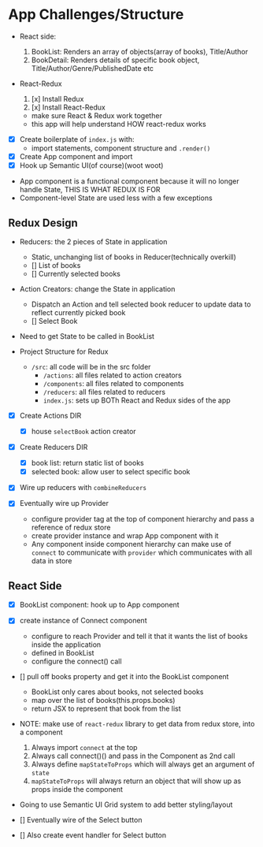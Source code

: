 # App Challenges/Structure
- React side:
  1. BookList: Renders an array of objects(array of books), Title/Author
  2. BookDetail: Renders details of specific book object, Title/Author/Genre/PublishedDate etc

- React-Redux
  1. [x] Install Redux
  2. [x] Install React-Redux
  - make sure React & Redux work together
  - this app will help understand HOW react-redux works

- [x] Create boilerplate of `index.js` with:
  - import statements, component structure and `.render()`
- [x] Create App component and import
- [x] Hook up Semantic UI(of course)(woot woot)

- App component is a functional component because it will no longer handle State, THIS IS WHAT REDUX IS FOR
- Component-level State are used less with a few exceptions


## Redux Design
- Reducers: the 2 pieces of State in application
  - Static, unchanging list of books in Reducer(technically overkill)
  - [] List of books
  - [] Currently selected books

- Action Creators: change the State in application
  - Dispatch an Action and tell selected book reducer to update data to reflect currently picked book
  - [] Select Book

- Need to get State to be called in BookList

- Project Structure for Redux
  - `/src`: all code will be in the src folder
    - `/actions`: all files related to action creators
    - `/components`: all files related to components
    - `/reducers`: all files related to reducers
    - `index.js`: sets up BOTh React and Redux sides of the app

- [x] Create Actions DIR
  - [x] house `selectBook` action creator
- [x] Create Reducers DIR
  - [x] book list: return static list of books
  - [x] selected book: allow user to select specific book

- [x] Wire up reducers with `combineReducers`

- [x] Eventually wire up Provider
  - configure provider tag at the top of component hierarchy and pass a reference of redux store
  - create provider instance and wrap App component with it
  - Any component inside component hierarchy can make use of `connect` to communicate with `provider` which communicates with all data in store

## React Side
- [x] BookList component: hook up to App component

- [x] create instance of Connect component
  - configure to reach Provider and tell it that it wants the list of books inside the application
  - defined in BookList
  - configure the connect() call

- [] pull off books property and get it into the BookList component
  - BookList only cares about books, not selected books
  - map over the list of books(this.props.books)
  - return JSX to represent that book from the list

- NOTE: make use of `react-redux` library to get data from redux store, into a component
  1. Always import `connect` at the top
  2. Always call connect()() and pass in the Component as 2nd call
  3. Always define `mapStateToProps` which will always get an argument of `state`
  4. `mapStateToProps` will always return an object that will show up as props inside the component

- Going to use Semantic UI Grid system to add better styling/layout

- [] Eventually wire of the Select button

- [] Also create event handler for Select button
